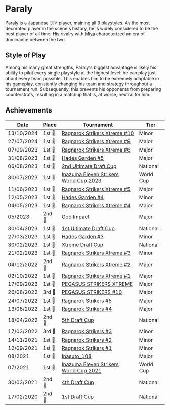 # Paraly

Paraly is a Japanese :jp: player, maining all 3 playstyles. 
As the most decorated player in the scene's history, he is widely considered to be the best player of all time. 
His rivalry with [Miya](miya.md) characterized an era of dominance between the two.

## Style of Play

Among his many great strengths, Paraly's biggest advantage is likely his ability to pilot
every single playstyle at the highest level: he can play just about every team possible. This enables him to be extremely adaptable in his gameplay, constantly changing his team and strategy throughout a tournament run. 
Subsequently, this prevents his opponents from preparing counterstrats, resulting in a matchup
that is, at worse, neutral for him.

## Achievements

| Date | Place | Tournament | Tier | 
| - | - | - | - |
| 13/10/2024 | 1st :1st_place_medal: | [Ragnarok Strikers Xtreme #10](../../tournaments/ragna/ragnax10.md) | Minor |
| 27/07/2024 | 1st :1st_place_medal: | [Ragnarok Strikers Xtreme #9](../../tournaments/ragna/ragnax9.md) | Major |
| 07/09/2023 | 1st :1st_place_medal: | [Ragnarok Strikers Xtreme #6](../../tournaments/ragna/ragnax6.md) | Major |
| 31/08/2023 | 1st :1st_place_medal: | [Hades Garden #5](../../tournaments/hg/hg5.md) | Major |
| 06/08/2023 | 1st :1st_place_medal: | [2nd Ultimate Draft Cup](../../tournaments/jpdraft/jpudraft2.md) | National |
| 30/07/2023 | 1st :1st_place_medal: | [Inazuma Eleven Strikers World Cup 2023](../../tournaments/worldcup23.md) | World Cup |
| 11/06/2023 | 1st :1st_place_medal: | [Ragnarok Strikers Xtreme #5](../../tournaments/ragna/ragnax5.md) | Major |
| 12/05/2023 | 1st :1st_place_medal: | [Hades Garden #4](../../tournaments/hg/hg4.md) | Minor |
| 04/05/2023 | 1st :1st_place_medal: | [Ragnarok Strikers Xtreme #4](../../tournaments/ragna/ragnax4.md) | Major |
| 05/2023 | 2nd :2nd_place_medal: | [God Impact](../../tournaments/misc/godimpact.md) | Major |
| 30/04/2023 | 1st :1st_place_medal: | [1st Ultimate Draft Cup](../../tournaments/jpdraft/jpudraft1.md) | National |
| 27/03/2023 | 1st :1st_place_medal: | [Hades Garden #3](../../tournaments/hg/hg3.md) | Minor |
| 30/02/2023 | 1st :1st_place_medal: | [Xtreme Draft Cup](../../tournaments/jpdraft/jpxdraft.md) | National |
| 21/02/2023 | 1st :1st_place_medal: | [Ragnarok Strikers Xtreme #3](../../tournaments/ragna/ragnax3.md) | Minor |
| 04/12/2022 | 2nd :2nd_place_medal: | [Ragnarok Strikers Xtreme #2](../../tournaments/ragna/ragnax2.md) | Major |
| 02/10/2022 | 1st :1st_place_medal: | [Ragnarok Strikers Xtreme #1](../../tournaments/ragna/ragnax1.md) | Major |
| 17/09/2022 |1st :1st_place_medal: | [PEGASUS STRIKERS XTREME](../../tournaments/pegasus/pegasusx.md) | Major |
| 26/08/2022 |3rd :3rd_place_medal: | [PEGASUS STRIKERS #10](../../tournaments/pegasus/pegasus10.md) | Major | 
| 24/07/2022 | 1st :1st_place_medal: | [Ragnarok Strikers #5](../../tournaments/ragna/ragna5.md) | Major |
| 13/06/2022 | 1st :1st_place_medal: | [Ragnarok Strikers #4](../../tournaments/ragna/ragna4.md) | Major |
| 18/04/2022 | 2nd :2nd_place_medal: | [5th Draft Cup](../../tournaments/jpdraft/jpdraft5.md) | National |
| 17/03/2022 | 3rd :3rd_place_medal: | [Ragnarok Strikers #3](../../tournaments/ragna/ragna3.md) | Minor |
| 14/11/2021 | 1st :1st_place_medal: | [Ragnarok Strikers #2](../../tournaments/ragna/ragna2.md) | Minor |
| 12/09/2021 | 1st :1st_place_medal: | [Ragnarok Strikers #1](../../tournaments/ragna/ragna1.md) | Minor |
| 08/2021 | 1st :1st_place_medal: | [Inasuto_108](../../tournaments/misc/108.md) | Major |
| 07/2021 | 1st :1st_place_medal: | [Inazuma Eleven Strikers World Cup 2021](../../tournaments/worldcup21.md) | World Cup |
| 30/03/2021 | 2nd :2nd_place_medal: | [4th Draft Cup](../../tournaments/jpdraft/jpdraft4.md) | National |
| 17/02/2020 | 2nd :2nd_place_medal: | [1st Draft Cup](../../tournaments/jpdraft/jpdraft1.md) | National |
